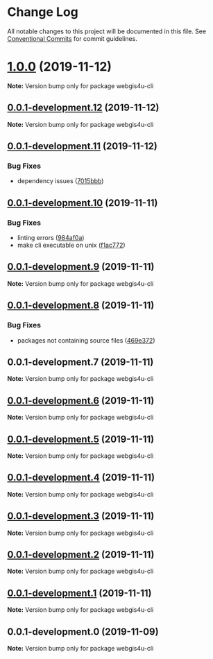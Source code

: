 # Change Log

All notable changes to this project will be documented in this file.
See [Conventional Commits](https://conventionalcommits.org) for commit guidelines.

# [1.0.0](https://github.com/environment-agency-austria/webgis4u/compare/webgis4u-cli@0.0.1-development.12...webgis4u-cli@1.0.0) (2019-11-12)

**Note:** Version bump only for package webgis4u-cli





## [0.0.1-development.12](https://github.com/environment-agency-austria/webgis4u/compare/webgis4u-cli@0.0.1-development.11...webgis4u-cli@0.0.1-development.12) (2019-11-12)

**Note:** Version bump only for package webgis4u-cli





## [0.0.1-development.11](https://github.com/environment-agency-austria/webgis4u/compare/webgis4u-cli@0.0.1-development.10...webgis4u-cli@0.0.1-development.11) (2019-11-12)


### Bug Fixes

* dependency issues ([7015bbb](https://github.com/environment-agency-austria/webgis4u/commit/7015bbbd2c751fa8c56f7ad354803a0f6ac4eb53))





## [0.0.1-development.10](https://github.com/environment-agency-austria/webgis4u/compare/webgis4u-cli@0.0.1-development.9...webgis4u-cli@0.0.1-development.10) (2019-11-11)


### Bug Fixes

* linting errors ([984af0a](https://github.com/environment-agency-austria/webgis4u/commit/984af0aa5141e4c9c2af5f271ff74bde8990a31f))
* make cli executable on unix ([f1ac772](https://github.com/environment-agency-austria/webgis4u/commit/f1ac772186b7c5b4e8a1d14755e80bf0e729b035))





## [0.0.1-development.9](https://github.com/environment-agency-austria/webgis4u/compare/webgis4u-cli@0.0.1-development.8...webgis4u-cli@0.0.1-development.9) (2019-11-11)

**Note:** Version bump only for package webgis4u-cli





## [0.0.1-development.8](https://github.com/environment-agency-austria/webgis4u/compare/webgis4u-cli@0.0.1-development.7...webgis4u-cli@0.0.1-development.8) (2019-11-11)


### Bug Fixes

* packages not containing source files ([469e372](https://github.com/environment-agency-austria/webgis4u/commit/469e372ac1d16938950c44080d91fd853229500c))





## 0.0.1-development.7 (2019-11-11)

**Note:** Version bump only for package webgis4u-cli





## [0.0.1-development.6](https://github.com/environment-agency-austria/webgis4u/compare/webgis4u-cli@0.0.1-development.5...webgis4u-cli@0.0.1-development.6) (2019-11-11)

**Note:** Version bump only for package webgis4u-cli





## [0.0.1-development.5](https://github.com/environment-agency-austria/webgis4u/compare/webgis4u-cli@0.0.1-development.4...webgis4u-cli@0.0.1-development.5) (2019-11-11)

**Note:** Version bump only for package webgis4u-cli





## [0.0.1-development.4](https://github.com/environment-agency-austria/webgis4u/compare/webgis4u-cli@0.0.1-development.3...webgis4u-cli@0.0.1-development.4) (2019-11-11)

**Note:** Version bump only for package webgis4u-cli





## [0.0.1-development.3](https://github.com/environment-agency-austria/webgis4u/compare/webgis4u-cli@0.0.1-development.2...webgis4u-cli@0.0.1-development.3) (2019-11-11)

**Note:** Version bump only for package webgis4u-cli





## [0.0.1-development.2](https://github.com/environment-agency-austria/webgis4u/compare/webgis4u-cli@0.0.1-development.1...webgis4u-cli@0.0.1-development.2) (2019-11-11)

**Note:** Version bump only for package webgis4u-cli





## [0.0.1-development.1](https://github.com/environment-agency-austria/webgis4u/compare/webgis4u-cli@0.0.1-development.0...webgis4u-cli@0.0.1-development.1) (2019-11-11)

**Note:** Version bump only for package webgis4u-cli





## 0.0.1-development.0 (2019-11-09)

**Note:** Version bump only for package webgis4u-cli
